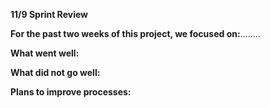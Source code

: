 **11/9 Sprint Review**

**For the past two weeks of this project, we focused on:**........ 

**What went well:**
  

**What did not go well:**

**Plans to improve processes:**
  
